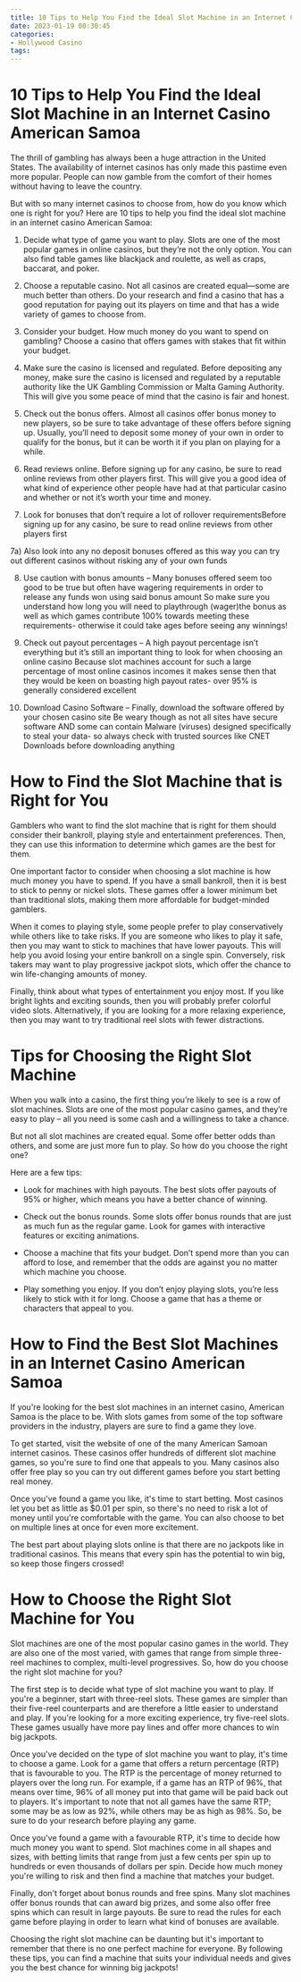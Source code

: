 ```yaml
---
title: 10 Tips to Help You Find the Ideal Slot Machine in an Internet Casino American Samoa 
date: 2023-01-19 00:30:45
categories:
- Hollywood Casino
tags:
---
```



#  10 Tips to Help You Find the Ideal Slot Machine in an Internet Casino American Samoa 

The thrill of gambling has always been a huge attraction in the United States. The availability of internet casinos has only made this pastime even more popular. People can now gamble from the comfort of their homes without having to leave the country.

But with so many internet casinos to choose from, how do you know which one is right for you? Here are 10 tips to help you find the ideal slot machine in an internet casino American Samoa:

1. Decide what type of game you want to play. Slots are one of the most popular games in online casinos, but they’re not the only option. You can also find table games like blackjack and roulette, as well as craps, baccarat, and poker.

2. Choose a reputable casino. Not all casinos are created equal—some are much better than others. Do your research and find a casino that has a good reputation for paying out its players on time and that has a wide variety of games to choose from.

3. Consider your budget. How much money do you want to spend on gambling? Choose a casino that offers games with stakes that fit within your budget.

4. Make sure the casino is licensed and regulated. Before depositing any money, make sure the casino is licensed and regulated by a reputable authority like the UK Gambling Commission or Malta Gaming Authority. This will give you some peace of mind that the casino is fair and honest.

5. Check out the bonus offers. Almost all casinos offer bonus money to new players, so be sure to take advantage of these offers before signing up. Usually, you’ll need to deposit some money of your own in order to qualify for the bonus, but it can be worth it if you plan on playing for a while.

6. Read reviews online. Before signing up for any casino, be sure to read online reviews from other players first. This will give you a good idea of what kind of experience other people have had at that particular casino and whether or not it’s worth your time and money.

7. Look for bonuses that don’t require a lot of rollover requirementsBefore signing up for any casino, be sure to read online reviews from other players first

 7a) Also look into any no deposit bonuses offered as this way you can try out different casinos without risking any of your own funds 

 8) Use caution with bonus amounts – Many bonuses offered seem too good to be true but often have wagering requirements in order to release any funds won using said bonus amount  So make sure you understand how long you will need to playthrough (wager)the bonus as well as which games contribute 100% towards meeting these requirements- otherwise it could take ages before seeing any winnings! 

 9) Check out payout percentages – A high payout percentage isn’t everything but it’s still an important thing to look for when choosing an online casino  Because slot machines account for such a large percentage of most online casinos incomes it makes sense then that they would be keen on boasting high payout rates- over 95% is generally considered excellent 

10) Download Casino Software – Finally, download the software offered by your chosen casino site Be weary though as not all sites have secure software AND some can contain Malware (viruses) designed specifically to steal your data- so always check with trusted sources like CNET Downloads before downloading anything

#  How to Find the Slot Machine that is Right for You 

Gamblers who want to find the slot machine that is right for them should consider their bankroll, playing style and entertainment preferences. Then, they can use this information to determine which games are the best for them.

One important factor to consider when choosing a slot machine is how much money you have to spend. If you have a small bankroll, then it is best to stick to penny or nickel slots. These games offer a lower minimum bet than traditional slots, making them more affordable for budget-minded gamblers.

When it comes to playing style, some people prefer to play conservatively while others like to take risks. If you are someone who likes to play it safe, then you may want to stick to machines that have lower payouts. This will help you avoid losing your entire bankroll on a single spin. Conversely, risk takers may want to play progressive jackpot slots, which offer the chance to win life-changing amounts of money.

Finally, think about what types of entertainment you enjoy most. If you like bright lights and exciting sounds, then you will probably prefer colorful video slots. Alternatively, if you are looking for a more relaxing experience, then you may want to try traditional reel slots with fewer distractions.

#  Tips for Choosing the Right Slot Machine 

When you walk into a casino, the first thing you’re likely to see is a row of slot machines. Slots are one of the most popular casino games, and they’re easy to play – all you need is some cash and a willingness to take a chance.

But not all slot machines are created equal. Some offer better odds than others, and some are just more fun to play. So how do you choose the right one?

Here are a few tips:

- Look for machines with high payouts. The best slots offer payouts of 95% or higher, which means you have a better chance of winning.

- Check out the bonus rounds. Some slots offer bonus rounds that are just as much fun as the regular game. Look for games with interactive features or exciting animations.

- Choose a machine that fits your budget. Don’t spend more than you can afford to lose, and remember that the odds are against you no matter which machine you choose.

- Play something you enjoy. If you don’t enjoy playing slots, you’re less likely to stick with it for long. Choose a game that has a theme or characters that appeal to you.

#  How to Find the Best Slot Machines in an Internet Casino American Samoa 

If you're looking for the best slot machines in an internet casino, American Samoa is the place to be. With slots games from some of the top software providers in the industry, players are sure to find a game they love.

To get started, visit the website of one of the many American Samoan internet casinos. These casinos offer hundreds of different slot machine games, so you're sure to find one that appeals to you. Many casinos also offer free play so you can try out different games before you start betting real money.

Once you've found a game you like, it's time to start betting. Most casinos let you bet as little as $0.01 per spin, so there's no need to risk a lot of money until you're comfortable with the game. You can also choose to bet on multiple lines at once for even more excitement.

The best part about playing slots online is that there are no jackpots like in traditional casinos. This means that every spin has the potential to win big, so keep those fingers crossed!

#  How to Choose the Right Slot Machine for You

Slot machines are one of the most popular casino games in the world. They are also one of the most varied, with games that range from simple three-reel machines to complex, multi-level progressives. So, how do you choose the right slot machine for you?

The first step is to decide what type of slot machine you want to play. If you're a beginner, start with three-reel slots. These games are simpler than their five-reel counterparts and are therefore a little easier to understand and play. If you're looking for a more exciting experience, try five-reel slots. These games usually have more pay lines and offer more chances to win big jackpots.

Once you've decided on the type of slot machine you want to play, it's time to choose a game. Look for a game that offers a return percentage (RTP) that is favourable to you. The RTP is the percentage of money returned to players over the long run. For example, if a game has an RTP of 96%, that means over time, 96% of all money put into that game will be paid back out to players. It's important to note that not all games have the same RTP; some may be as low as 92%, while others may be as high as 98%. So, be sure to do your research before playing any game.

Once you've found a game with a favourable RTP, it's time to decide how much money you want to spend. Slot machines come in all shapes and sizes, with betting limits that range from just a few cents per spin up to hundreds or even thousands of dollars per spin. Decide how much money you're willing to risk and then find a machine that matches your budget.

Finally, don't forget about bonus rounds and free spins. Many slot machines offer bonus rounds that can award big prizes, and some also offer free spins which can result in large payouts. Be sure to read the rules for each game before playing in order to learn what kind of bonuses are available.

Choosing the right slot machine can be daunting but it's important to remember that there is no one perfect machine for everyone. By following these tips, you can find a machine that suits your individual needs and gives you the best chance for winning big jackpots!